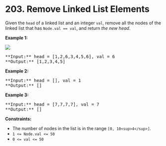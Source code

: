 # 203\. Remove Linked List Elements

Given the `head` of a linked list and an integer `val`, remove all the nodes of the linked list that has `Node.val == val`, and return _the new head_.

**Example 1:**

![](https://assets.leetcode.com/uploads/2021/03/06/removelinked-list.jpg)

<pre>**Input:** head = [1,2,6,3,4,5,6], val = 6
**Output:** [1,2,3,4,5]
</pre>

**Example 2:**

<pre>**Input:** head = [], val = 1
**Output:** []
</pre>

**Example 3:**

<pre>**Input:** head = [7,7,7,7], val = 7
**Output:** []
</pre>

**Constraints:**

* The number of nodes in the list is in the range `[0, 10<sup>4</sup>]`.
* `1 <= Node.val <= 50`
* `0 <= val <= 50`
